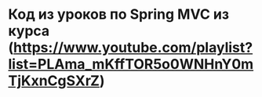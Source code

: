# Код из уроков по Spring MVC из курса (https://www.youtube.com/playlist?list=PLAma_mKffTOR5o0WNHnY0mTjKxnCgSXrZ)
